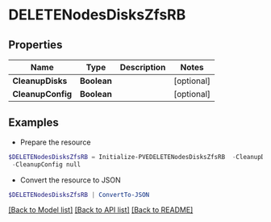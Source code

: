 # DELETENodesDisksZfsRB
## Properties

Name | Type | Description | Notes
------------ | ------------- | ------------- | -------------
**CleanupDisks** | **Boolean** |  | [optional] 
**CleanupConfig** | **Boolean** |  | [optional] 

## Examples

- Prepare the resource
```powershell
$DELETENodesDisksZfsRB = Initialize-PVEDELETENodesDisksZfsRB  -CleanupDisks null `
 -CleanupConfig null
```

- Convert the resource to JSON
```powershell
$DELETENodesDisksZfsRB | ConvertTo-JSON
```

[[Back to Model list]](../README.md#documentation-for-models) [[Back to API list]](../README.md#documentation-for-api-endpoints) [[Back to README]](../README.md)

